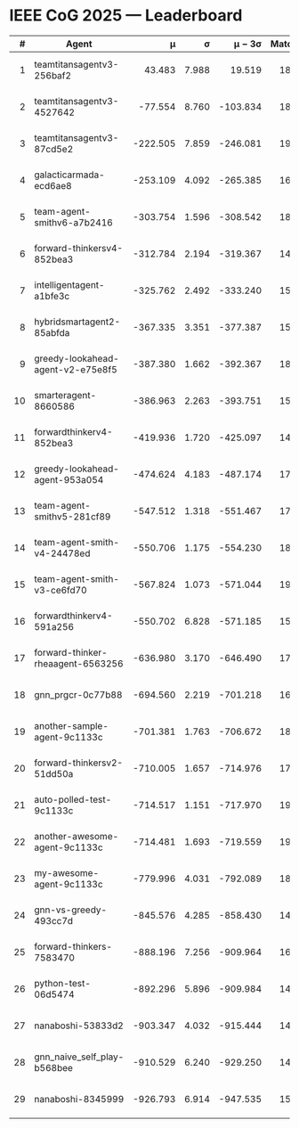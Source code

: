# IEEE CoG 2025 — Leaderboard

| # | Agent | μ | σ | μ − 3σ | Matches | Updated |
|---:|---|---:|---:|---:|---:|---|
| 1 | teamtitansagentv3-256baf2 | 43.483 | 7.988 | 19.519 | 18456 | 2025-08-24 09:13 |
| 2 | teamtitansagentv3-4527642 | -77.554 | 8.760 | -103.834 | 18190 | 2025-08-24 09:13 |
| 3 | teamtitansagentv3-87cd5e2 | -222.505 | 7.859 | -246.081 | 19546 | 2025-08-24 09:13 |
| 4 | galacticarmada-ecd6ae8 | -253.109 | 4.092 | -265.385 | 16920 | 2025-08-24 09:13 |
| 5 | team-agent-smithv6-a7b2416 | -303.754 | 1.596 | -308.542 | 18360 | 2025-08-24 09:13 |
| 6 | forward-thinkersv4-852bea3 | -312.784 | 2.194 | -319.367 | 14946 | 2025-08-24 09:13 |
| 7 | intelligentagent-a1bfe3c | -325.762 | 2.492 | -333.240 | 15586 | 2025-08-24 09:13 |
| 8 | hybridsmartagent2-85abfda | -367.335 | 3.351 | -377.387 | 15440 | 2025-08-24 09:13 |
| 9 | greedy-lookahead-agent-v2-e75e8f5 | -387.380 | 1.662 | -392.367 | 18710 | 2025-08-24 09:13 |
| 10 | smarteragent-8660586 | -386.963 | 2.263 | -393.751 | 15312 | 2025-08-24 09:13 |
| 11 | forwardthinkerv4-852bea3 | -419.936 | 1.720 | -425.097 | 14977 | 2025-08-24 09:13 |
| 12 | greedy-lookahead-agent-953a054 | -474.624 | 4.183 | -487.174 | 17090 | 2025-08-24 09:13 |
| 13 | team-agent-smithv5-281cf89 | -547.512 | 1.318 | -551.467 | 17960 | 2025-08-24 09:13 |
| 14 | team-agent-smith-v4-24478ed | -550.706 | 1.175 | -554.230 | 18816 | 2025-08-24 09:13 |
| 15 | team-agent-smith-v3-ce6fd70 | -567.824 | 1.073 | -571.044 | 19316 | 2025-08-24 09:13 |
| 16 | forwardthinkerv4-591a256 | -550.702 | 6.828 | -571.185 | 15217 | 2025-08-24 09:13 |
| 17 | forward-thinker-rheaagent-6563256 | -636.980 | 3.170 | -646.490 | 17416 | 2025-08-24 09:13 |
| 18 | gnn_prgcr-0c77b88 | -694.560 | 2.219 | -701.218 | 16280 | 2025-08-24 09:13 |
| 19 | another-sample-agent-9c1133c | -701.381 | 1.763 | -706.672 | 18320 | 2025-08-24 09:13 |
| 20 | forward-thinkersv2-51dd50a | -710.005 | 1.657 | -714.976 | 17676 | 2025-08-24 09:13 |
| 21 | auto-polled-test-9c1133c | -714.517 | 1.151 | -717.970 | 19120 | 2025-08-24 09:13 |
| 22 | another-awesome-agent-9c1133c | -714.481 | 1.693 | -719.559 | 19660 | 2025-08-24 09:13 |
| 23 | my-awesome-agent-9c1133c | -779.996 | 4.031 | -792.089 | 18380 | 2025-08-24 09:13 |
| 24 | gnn-vs-greedy-493cc7d | -845.576 | 4.285 | -858.430 | 14600 | 2025-08-24 09:13 |
| 25 | forward-thinkers-7583470 | -888.196 | 7.256 | -909.964 | 16700 | 2025-08-24 09:13 |
| 26 | python-test-06d5474 | -892.296 | 5.896 | -909.984 | 14570 | 2025-08-24 09:13 |
| 27 | nanaboshi-53833d2 | -903.347 | 4.032 | -915.444 | 14040 | 2025-08-24 09:13 |
| 28 | gnn_naive_self_play-b568bee | -910.529 | 6.240 | -929.250 | 14420 | 2025-08-24 09:13 |
| 29 | nanaboshi-8345999 | -926.793 | 6.914 | -947.535 | 15090 | 2025-08-24 09:13 |
